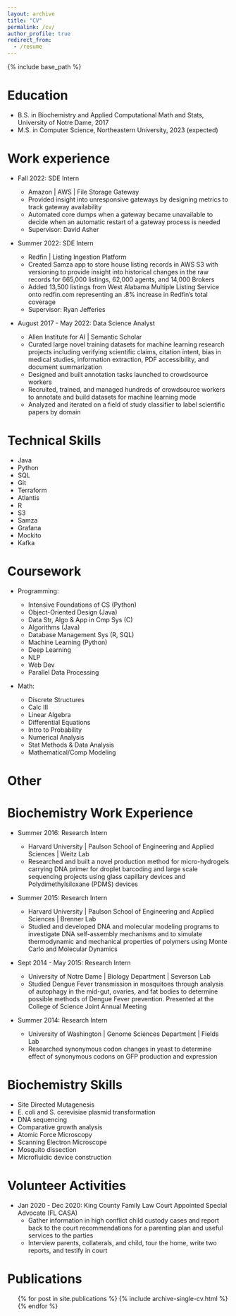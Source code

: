 ```yaml
---
layout: archive
title: "CV"
permalink: /cv/
author_profile: true
redirect_from:
  - /resume
---
```


{% include base_path %}

Education
======
* B.S. in Biochemistry and Applied Computational Math and Stats, University of Notre Dame, 2017
* M.S. in Computer Science, Northeastern University, 2023 (expected)

Work experience
======
* Fall 2022: SDE Intern 
  * Amazon | AWS | File Storage Gateway
  * Provided insight into unresponsive gateways by designing metrics to track gateway availability 
  * Automated core dumps when a gateway became unavailable to decide when an automatic restart of a gateway process is needed
  * Supervisor: David Asher

* Summer 2022: SDE Intern
  * Redfin | Listing Ingestion Platform 
  * Created Samza app to store house listing records in AWS S3 with versioning to provide insight into historical changes in the raw records for 665,000 listings, 62,000 agents, and 14,000 Brokers
  * Added 13,500 listings from West Alabama Multiple Listing Service onto redfin.com representing an .8% increase in Redfin’s total coverage
  * Supervisor: Ryan Jefferies

* August 2017 - May 2022: Data Science Analyst
  * Allen Institute for AI | Semantic Scholar
  * Curated large novel training datasets for machine learning research projects including verifying scientific claims, citation intent, bias in medical studies, information extraction, PDF accessibility, and document summarization
  * Designed and built annotation tasks launched to crowdsource workers
  * Recruited, trained, and managed hundreds of crowdsource workers to annotate and build datasets for machine learning mode
  * Analyzed and iterated on a field of study classifier to label scientific papers by domain

Technical Skills
======

* Java
* Python
* SQL
* Git
* Terraform
* Atlantis
* R
* S3
* Samza
* Grafana
* Mockito
* Kafka

Coursework
======

* Programming: 
  * Intensive Foundations of CS (Python)
  * Object-Oriented Design (Java)
  * Data Str, Algo & App in Cmp Sys (C)
  * Algorithms (Java)
  * Database Management Sys (R, SQL)
  * Machine Learning (Python)
  * Deep Learning
  * NLP
  * Web Dev
  * Parallel Data Processing

* Math: 
  * Discrete Structures
  * Calc III
  * Linear Algebra
  * Differential Equations
  * Intro to Probability
  * Numerical Analysis
  * Stat Methods & Data Analysis
  * Mathematical/Comp Modeling

Other
======

Biochemistry Work Experience
======

* Summer 2016: Research Intern
  * Harvard University | Paulson School of Engineering and Applied Sciences | Weitz Lab
  * Researched and built a novel production method for micro-hydrogels carrying DNA primer for droplet barcoding and large scale sequencing projects using glass capillary devices and Polydimethylsiloxane (PDMS) devices

* Summer 2015: Research Intern 
  * Harvard University | Paulson School of Engineering and Applied Sciences | Brenner Lab
  * Studied and developed DNA and molecular modeling programs to investigate DNA self-assembly mechanisms and to simulate thermodynamic and mechanical properties of polymers using Monte Carlo and Molecular Dynamics

* Sept 2014 - May 2015: Research Intern
  * University of Notre Dame | Biology Department | Severson Lab			
  * Studied Dengue Fever transmission in mosquitoes through analysis of autophagy in the mid-gut, ovaries, and fat bodies to determine possible methods of Dengue Fever prevention. Presented at the College of Science Joint Annual Meeting

* Summer 2014: Research Intern
  * University of Washington | Genome Sciences Department | Fields Lab	
  * Researched synonymous codon changes in yeast to determine effect of synonymous codons on GFP production and expression


Biochemistry Skills
======

* Site Directed Mutagenesis
* E. coli and S. cerevisiae plasmid transformation
* DNA sequencing
* Comparative growth analysis
* Atomic Force Microscopy
* Scanning Electron Microscope
* Mosquito dissection
* Microfluidic device construction


Volunteer Activities 
======

* Jan 2020 - Dec 2020: King County Family Law Court Appointed Special Advocate (FL CASA) 
  * Gather information in high conflict child custody cases and report back to the court recommendations for a parenting plan and useful services to the parties
  * Interview parents, collaterals, and child, tour the home, write two reports, and testify in court


Publications
======
  <ul>{% for post in site.publications %}
    {% include archive-single-cv.html %}
  {% endfor %}</ul>
  
